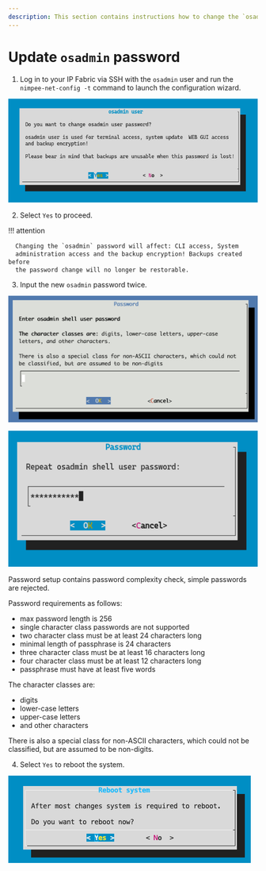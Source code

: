 ```yaml
---
description: This section contains instructions how to change the `osadmin` password using the IP Fabric Boot Wizard.
---
```


# Update `osadmin` password

1. Log in to your IP Fabric via SSH with the `osadmin` user and run the
   `nimpee-net-config -t` command to launch the configuration wizard.

  ![Change_osadmin_pass_TUI_!](osadmin_password_change2.png)

2. Select `Yes` to proceed.

  !!! attention

      Changing the `osadmin` password will affect: CLI access, System 
      administration access and the backup encryption! Backups created before 
      the password change will no longer be restorable.

3. Input the new `osadmin` password twice.

  ![Input_new_osadmin_password](osadmin_password_change3.png)

  ![Input_new_osadmin_password](osadmin_password_change4.png)

  Password setup contains password complexity check, 
  simple passwords are rejected.

  Password requirements as follows:

  - max password length is 256
  - single character class passwords are not supported
  - two character class must be at least 24 characters long
  - minimal length of passphrase is 24 characters
  - three character class must be at least 16 characters long
  - four character class must be at least 12 characters long
  - passphrase must have at least five words

  The character classes are:

  - digits
  - lower-case letters
  - upper-case letters
  - and other characters

  There is also a special class for non-ASCII characters, which could not be 
  classified, but are assumed to be non-digits.

4. Select `Yes` to reboot the system.

  ![Reboot](reboot.png)
